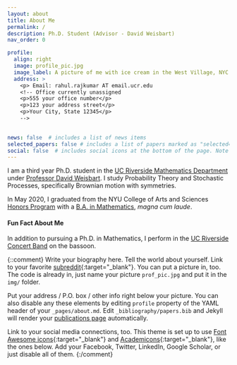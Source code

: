 ```yaml
---
layout: about
title: About Me
permalink: /
description: Ph.D. Student (Advisor - David Weisbart)
nav_order: 0

profile:
  align: right
  image: profile_pic.jpg
  image_label: A picture of me with ice cream in the West Village, NYC
  address: >
    <p> Email: rahul.rajkumar AT email.ucr.edu
    <!-- Office currently unassigned
    <p>555 your office number</p>
    <p>123 your address street</p>
    <p>Your City, State 12345</p>
    -->

    
news: false  # includes a list of news items
selected_papers: false # includes a list of papers marked as "selected={true}"
social: false  # includes social icons at the bottom of the page. Note that this includes mailto
---
```


I am a third year Ph.D. student in the [UC Riverside Mathematics Department](https://mathdept.ucr.edu) under [Professor David Weisbart](https://the-weisbart-group.github.io/). I study Probability Theory and Stochastic Processes, specifically Brownian motion with symmetries.

In May 2020, I graduated from the NYU College of Arts and Sciences [Honors Program](https://math.nyu.edu/dynambic/undergrad/ba-cas/majors-minors/honors-programs/) with a [B.A. in Mathematics](https://math.nyu.edu/dynamic/undergrad/ba-cas/overview/), *magna cum laude*.

#### Fun Fact About Me
In addition to pursuing a Ph.D. in Mathematics, I perform in the [UC Riverside Concert Band](https://music.ucr.edu/concert-band) on the bassoon.


{::comment}
Write your biography here. Tell the world about yourself. Link to your favorite [subreddit](http://reddit.com){:target="\_blank"}. You can put a picture in, too. The code is already in, just name your picture `prof_pic.jpg` and put it in the `img/` folder.

Put your address / P.O. box / other info right below your picture. You can also disable any these elements by editing `profile` property of the YAML header of your `_pages/about.md`. Edit `_bibliography/papers.bib` and Jekyll will render your [publications page](/al-folio/publications/) automatically.

Link to your social media connections, too. This theme is set up to use [Font Awesome icons](http://fortawesome.github.io/Font-Awesome/){:target="\_blank"} and [Academicons](https://jpswalsh.github.io/academicons/){:target="\_blank"}, like the ones below. Add your Facebook, Twitter, LinkedIn, Google Scholar, or just disable all of them.
{:/comment}



